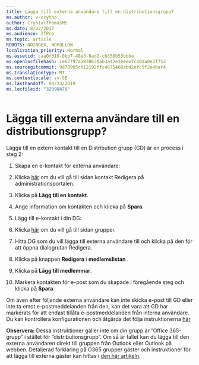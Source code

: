 ```yaml
---
title: Lägga till externa användare till en distributionsgrupp?
ms.author: v-crytho
author: CrystalThomasMS
ms.date: 8/22/2017
ms.audience: ITPro
ms.topic: article
ROBOTS: NOINDEX, NOFOLLOW
localization_priority: Normal
ms.assetid: caa0f310-0bb7-48e3-8ad2-cb358b53bbba
ms.openlocfilehash: ce67797a1838630ab3a42e1eeeefc401a0e3f753
ms.sourcegitcommit: 9d78905c512192ffc4675468abd2efc5f2e4baf4
ms.translationtype: MT
ms.contentlocale: sv-SE
ms.lasthandoff: 04/23/2019
ms.locfileid: "32398476"
---
```

# <a name="adding-external-users-to-a-distribution-group"></a>Lägga till externa användare till en distributionsgrupp?

Lägga till en extern kontakt till en Distribution grupp (GD) är en process i steg 2:
  
1. Skapa en e-kontakt för externa användare:
    
1. Klicka [här](https://admin.microsoft.com/adminportal/home#/Contact) om du vill gå till sidan kontakt Redigera på administrationsportalen. 
    
2. Klicka på **Lägg till en kontakt**.
    
3. Ange information om kontakten och klicka på **Spara**.
    
2. Lägg till e-kontakt i din DG:
    
1. Klicka [här](https://admin.microsoft.com/adminportal/home#/groups) om du vill gå till sidan grupper. 
    
2. Hitta DG som du vill lägga till externa användare till och klicka på den för att öppna dialogrutan Redigera.
    
3. Klicka på knappen **Redigera** i **medlemslistan** . 
    
4. Klicka på **Lägg till medlemmar**.
    
5. Markera kontakten för e-post som du skapade i föregående steg och klicka på **Spara**.
    
Om även efter följande externa användare kan inte skicka e-post till GD eller inte ta emot e-postmeddelanden från den, kan det vara att GD har markerats för att endast tillåta e-postmeddelanden från interna användare. Du kan kontrollera konfigurationen och åtgärda det följa instruktionerna [här](https://support.office.com/article/Fix-email-delivery-issues-for-error-code-5-7-133-in-Office-365-991abc19-7756-438f-abcb-39f69b80f284.aspx)
  
 **Observera:** Dessa instruktioner gäller inte om din grupp är ”Office 365-grupp” i stället för ”distributionsgrupp”. Om så är fallet kan du lägga till den externa användaren direkt till gruppen från Outlook eller Outlook på webben. Detaljerad förklaring på O365 grupper gäster och instruktioner för att lägga till externa gäster kan hittas i [den här artikeln](https://support.office.com/article/Guest-access-in-Office-365-Groups-bfc7a840-868f-4fd6-a390-f347bf51aff6.aspx).
  

